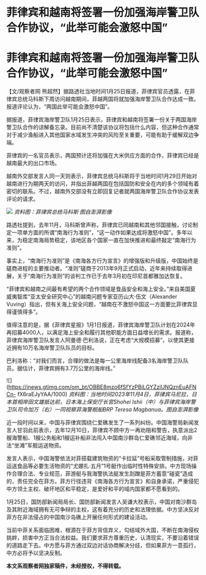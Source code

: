 # 菲律宾和越南将签署一份加强海岸警卫队合作协议，“此举可能会激怒中国”

# 菲律宾和越南将签署一份加强海岸警卫队合作协议，“此举可能会激怒中国”

【文/观察者网
熊超然】据路透社当地时间1月25日报道，菲律宾官员透露，在菲律宾总统马科斯下周访问越南期间，菲越两国将就加强海岸警卫队合作达成一致。报道评论认为，“两国此举可能会激怒中国”。

据报道，菲律宾海岸警卫队1月25日表示，菲律宾和越南将签署一份关于两国海岸警卫队合作的谅解备忘录。目前尚不清楚该协议将包括什么内容，但这种合作通常对于减少渔船进入其他国家水域发生冲突的风险至关重要，可能有助于缓解双边争端。

菲律宾的一名官员表示，两国预计还将加强在大米供应方面的合作，菲律宾已经是越南最大的出口市场。

越南外交部发言人同一天则表示，菲律宾总统马科斯将于当地时间1月29日开始对越南进行为期两天的访问，并指出菲越两国在包括国防和安全在内的多个领域有着密切的联系。不过，越南外交部没有立即回复记者就两国海岸警卫队合作协议发表评论的请求。

![](https://inews.gtimg.com/om_bt/O500pzd9zGVrowzWVgo9VWduKd1ncf097XtMox9VFbjaYAA/1000)
_资料图：菲律宾总统马科斯 图自澎湃影像_

路透社提到，去年11月，马科斯曾声称，菲律宾已同越南和其他邻国接触，讨论制定一项单方面的所谓“南海行为准则”，“这一动作如果达成将激怒中国”。多年以来，为稳定南海局势稳定，该地区各个国家一直在加快推进和最终敲定“南海行为准则”。

事实上，“南海行为准则”是《南海各方行为宣言》的增强版和升级版，中国始终是磋商进程的主要推动者。“准则”磋商于2013年9月正式启动，近年来持续取得进展，关于“南海行为准则”的谈判工作已于去年3月初在印尼首都雅加达恢复。

“菲律宾和越南之间最有希望的两个合作领域是食品安全和海上安全。”来自美国夏威夷智库“亚太安全研究中心”的越南问题专家亚历山大·伍文（Alexander
Vuving）指出，但有关海上安全问题，“越南在不激怒中国这一方面要比菲律宾显得谨慎得多”。

值得注意的是，据《菲律宾星报》1月1日报道，菲律宾海岸警卫队计划在2024年再招募4000人，以满足海上安全和履行其他职能方面日益增长的需求。报道称，菲律宾海岸警卫队发言人阿曼德·巴利洛说，正在考虑“大规模招募”，以使其更接近拥有10万名海岸警卫队队员的目标。

巴利洛称：“对我们而言，合理的做法是每一公里海岸线配备3名海岸警卫队队员。据估计，菲律宾拥有3.7万公里的海岸线。”

![](https://inews.gtimg.com/om_bt/OBBE8mzo6fSfYzPBiLGYZziUNQznEuAFNCn-
fX6raEJyYAA/1000) _资料图：当地时间2023年11月4日，菲律宾马尼拉，日本首相岸田文雄抵达前，日本海上保安厅长官Shohei
Ishii（中）与菲律宾海岸警卫队司令加万（右）一同视察菲海警舰船BRP Teresa Magbanua。图自澎湃影像_

近一段时间以来，中国与菲律宾围绕仁爱礁发生了一系列纠纷。中国海警局新闻发言人甘羽此前表示，去年12月10日，菲律宾不顾中方一再劝阻和警告，执意派出2艘海警船、1艘公务船和1艘运补船非法闯入中国南沙群岛仁爱礁邻近海域，向非法“坐滩”军舰运送物资。

发言人表示，中国海警依法对菲搭载建筑物资的“卡拉延”号船采取管制措施，对菲运送食品等必要生活物资的“尤娜扎·五月”1号艇作出临时性特殊安排。中方现场操作合理合法、专业规范，菲游艇与我海警执法艇发生刮蹭是菲方蓄意“碰瓷”造成的，责任完全在菲方。菲方行径违背《南海各方行为宣言》和自身承诺，严重侵犯中方领土主权、破坏地区和平稳定，是爱好和平的域内国家都不愿看到的。

1月25日，国防部新闻局局长、国防部新闻发言人吴谦大校表示，中国对南沙群岛及其附近海域拥有无可争辩的主权，这有着充分的历史和法理依据。中方坚决反对菲方在非法侵占的中国南沙岛礁上开展任何形式的建设活动。

当前中菲关系面临困难，根源在于菲方背信弃义，勾结域外大国，不断在南海侵权挑衅，损害中方正当合法权益。我们要求菲方尊重历史，认清现实，不要沿着错误的道路走下去。中方愿与菲方通过双边对话协商解决分歧，但如果菲方一意孤行，中方必将予以坚决反制。

**本文系观察者网独家稿件，未经授权，不得转载。**

